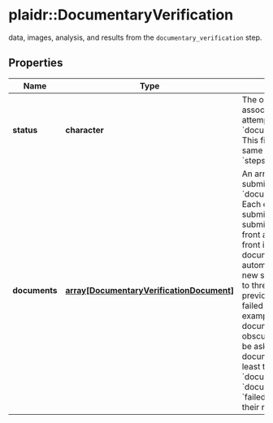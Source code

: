 # plaidr::DocumentaryVerification

data, images, analysis, and results from the `documentary_verification` step.

## Properties
Name | Type | Description | Notes
------------ | ------------- | ------------- | -------------
**status** | **character** | The outcome status for the associated Identity Verification attempt&#39;s &#x60;documentary_verification&#x60; step. This field will always have the same value as &#x60;steps.documentary_verification&#x60;. | 
**documents** | [**array[DocumentaryVerificationDocument]**](DocumentaryVerificationDocument.md) | An array of documents submitted to the &#x60;documentary_verification&#x60; step. Each entry represents one user submission, where each submission will contain both a front and back image, or just a front image, depending on the document type.  Note: Plaid will automatically let a user submit a new set of document images up to three times if we detect that a previous attempt might have failed due to user error. For example, if the first set of document images are blurry or obscured by glare, the user will be asked to capture their documents again, resulting in at least two separate entries within &#x60;documents&#x60;. If the overall &#x60;documentary_verification&#x60; is &#x60;failed&#x60;, the user has exhausted their retry attempts. | 


